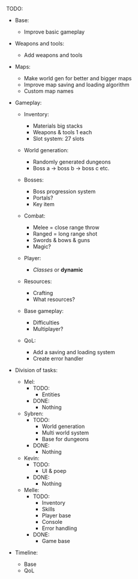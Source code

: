 TODO:
- Base:
    * Improve basic gameplay

- Weapons and tools:
    * Add weapons and tools

- Maps:
    * Make world gen for better and bigger maps
    * Improve map saving and loading algorithm
    * Custom map names


- Gameplay:
    - Inventory:
        * Materials big stacks
        * Weapons & tools 1 each
        * Slot system: 27 slots

    - World generation:
        * Randomly generated dungeons
        * Boss a -> boss b -> boss c etc.

    - Bosses:
        * Boss progression system
        * Portals?
        * Key item

    - Combat:
        * Melee = close range throw
        * Ranged = long range shot
        * Swords & bows & guns
        * Magic?

    - Player:
        * <i>Classes</i> or <b>dynamic</b>
    
    - Resources:
        * Crafting
        * What resources?

    - Base gameplay:
        * Difficulties
        * Multiplayer?
    
    - QoL:
        * Add a saving and loading system
        * Create error handler
    
- Division of tasks:
    * Mel:
        * TODO:
            - Entities
        * DONE:
            - Nothing
    * Sybren:
        * TODO:
            - World generation
            - Multi world system
            - Base for dungeons
        * DONE:
            - Nothing
    * Kevin:
        * TODO:
            - UI & poep
        * DONE:
            - Nothing
    * Melle:
        * TODO:
            - Inventory
            - Skills
            - Player base
            - Console
            - Error handling
        * DONE:
            - Game base  

- Timeline:
    * Base
    * QoL